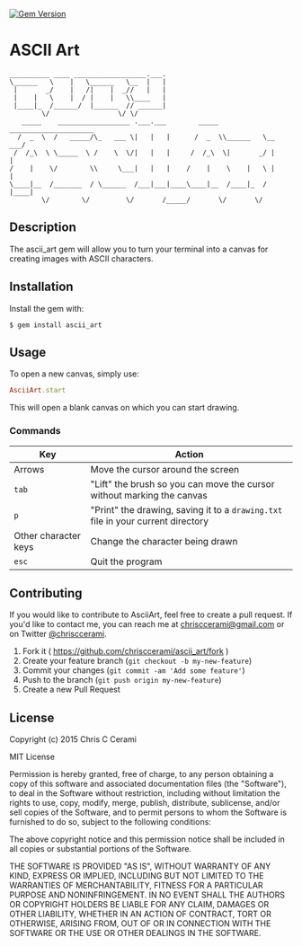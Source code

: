 [![Gem Version](https://badge.fury.io/rb/ascii_art.svg)](http://badge.fury.io/rb/ascii_art)

# ASCII Art

```
__________ ____ __________________.___.
\______   \    |   \______   \__  |   |
 |       _/    |   /|    |  _//   |   |
 |    |   \    |  / |    |   \\____   |
 |____|_  /______/  |______  // ______|
        \/                 \/ \/
   _____    __________________ .___.___        _____ _____________________
  /  _  \  /   _____/\_   ___ \|   |   |      /  _  \\______   \__    ___/
 /  /_\  \ \_____  \ /    \  \/|   |   |     /  /_\  \|       _/ |    |
/    |    \/        \\     \___|   |   |    /    |    \    |   \ |    |
\____|__  /_______  / \______  /___|___|____\____|__  /____|_  / |____|
        \/        \/         \/       /_____/       \/       \/
```

## Description

The ascii_art gem will allow you to turn your terminal into a canvas for creating images with ASCII characters.

## Installation

Install the gem with:

    $ gem install ascii_art

## Usage

To open a new canvas, simply use:

```ruby
AsciiArt.start
```

This will open a blank canvas on which you can start drawing.

### Commands

Key                   | Action
----------------------|--------------------------------------
Arrows                | Move the cursor around the screen
`tab`                 | "Lift" the brush so you can move the cursor without marking the canvas
`p`                   | "Print" the drawing, saving it to a `drawing.txt` file in your current directory
Other character keys  | Change the character being drawn
`esc`                 | Quit the program

## Contributing

If you would like to contribute to AsciiArt, feel free to create a
pull request. If you'd like to contact me, you can reach me at
[chrisccerami@gmail.com](mailto:chrisccerami@gmail.com) or on
Twitter [@chrisccerami](https://twitter.com/chrisccerami).

1. Fork it ( https://github.com/chrisccerami/ascii_art/fork )
2. Create your feature branch (`git checkout -b my-new-feature`)
3. Commit your changes (`git commit -am 'Add some feature'`)
4. Push to the branch (`git push origin my-new-feature`)
5. Create a new Pull Request

## License

Copyright (c) 2015 Chris C Cerami

MIT License

Permission is hereby granted, free of charge, to any person obtaining
a copy of this software and associated documentation files (the
"Software"), to deal in the Software without restriction, including
without limitation the rights to use, copy, modify, merge, publish,
distribute, sublicense, and/or sell copies of the Software, and to
permit persons to whom the Software is furnished to do so, subject to
the following conditions:

The above copyright notice and this permission notice shall be
included in all copies or substantial portions of the Software.

THE SOFTWARE IS PROVIDED "AS IS", WITHOUT WARRANTY OF ANY KIND,
EXPRESS OR IMPLIED, INCLUDING BUT NOT LIMITED TO THE WARRANTIES OF
MERCHANTABILITY, FITNESS FOR A PARTICULAR PURPOSE AND
NONINFRINGEMENT. IN NO EVENT SHALL THE AUTHORS OR COPYRIGHT HOLDERS BE
LIABLE FOR ANY CLAIM, DAMAGES OR OTHER LIABILITY, WHETHER IN AN ACTION
OF CONTRACT, TORT OR OTHERWISE, ARISING FROM, OUT OF OR IN CONNECTION
WITH THE SOFTWARE OR THE USE OR OTHER DEALINGS IN THE SOFTWARE.
